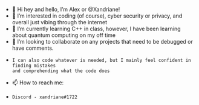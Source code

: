 - 👋 Hi hey and hello, I’m Alex or @Xandriane!
- 👀 I’m interested in coding (of course), cyber security or privacy, and overall just vibing through the internet
- 🌱 I’m currently learning C++ in class, however, I have been learning about quantum computing on my off time
- 💞️ I’m looking to collaborate on any projects that need to be debugged or have comments. 
-     I can also code whatever is needed, but I mainly feel confident in finding mistakes 
      and comprehending what the code does
- 📫 How to reach me: 
-     Discord - xandriane#1722

<!---
Xandriane/Xandriane is a ✨ special ✨ repository because its `README.md` (this file) appears on your GitHub profile.
You can click the Preview link to take a look at your changes.
--->

